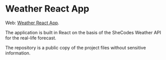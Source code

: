 # Weather React App

Web: [Weather React App](https://react-weather-application-tania.netlify.app/).

The application is built in React on the basis of the SheCodes Weather API for the real-life forecast.

The repository is a public copy of the project files without sensitive information.